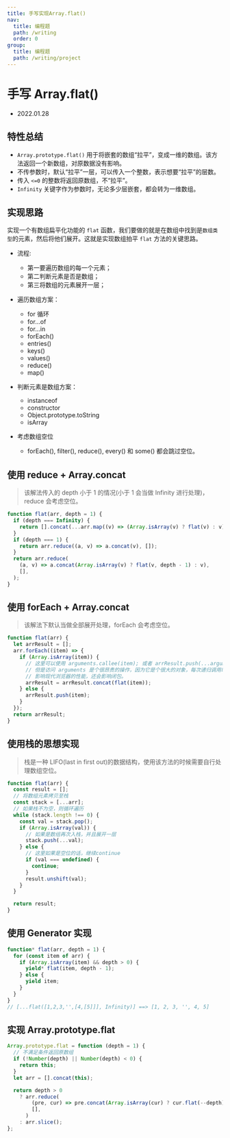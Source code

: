 ```yaml
---
title: 手写实现Array.flat()
nav:
  title: 编程题
  path: /writing
  order: 0
group:
  title: 编程题
  path: /writing/project
---
```


# 手写 Array.flat()

- 2022.01.28

## 特性总结

- `Array.prototype.flat()` 用于将嵌套的数组“拉平”，变成一维的数组。该方法返回一个新数组，对原数据没有影响。
- 不传参数时，默认“拉平”一层，可以传入一个整数，表示想要“拉平”的层数。
- 传入 `<=0` 的整数将返回原数组，不“拉平”。
- `Infinity` 关键字作为参数时，无论多少层嵌套，都会转为一维数组。

## 实现思路

实现一个有数组扁平化功能的 `flat` 函数，我们要做的就是在数组中找到是`数组类型`的元素，然后将他们展开。这就是实现数组拍平 `flat` 方法的关键思路。

- 流程:

  - 第一要遍历数组的每一个元素；
  - 第二判断元素是否是数组；
  - 第三将数组的元素展开一层；

- 遍历数组方案：

  - for 循环
  - for...of
  - for...in
  - forEach()
  - entries()
  - keys()
  - values()
  - reduce()
  - map()

- 判断元素是数组方案：

  - instanceof
  - constructor
  - Object.prototype.toString
  - isArray

- 考虑数组空位
  - forEach(), filter(), reduce(), every() 和 some() 都会跳过空位。

## 使用 reduce + Array.concat

> 该解法传入的 depth 小于 1 的情况(小于 1 会当做 Infinity 进行处理)，reduce 会考虑空位。

```js
function flat(arr, depth = 1) {
  if (depth === Infinity) {
    return [].concat(...arr.map((v) => (Array.isArray(v) ? flat(v) : v)));
  }
  if (depth === 1) {
    return arr.reduce((a, v) => a.concat(v), []);
  }
  return arr.reduce(
    (a, v) => a.concat(Array.isArray(v) ? flat(v, depth - 1) : v),
    [],
  );
}
```

## 使用 forEach + Array.concat

> 该解法下默认当做全部展开处理，forEach 会考虑空位。

```js
function flat(arr) {
  let arrResult = [];
  arr.forEach((item) => {
    if (Array.isArray(item)) {
      // 这里可以使用 arguments.callee(item); 或者 arrResult.push(...arguments.callee(item));
      // 但是访问 arguments 是个很昂贵的操作，因为它是个很大的对象，每次递归调用时都需要重新创建。
      // 影响现代浏览器的性能，还会影响闭包。
      arrResult = arrResult.concat(flat(item));
    } else {
      arrResult.push(item);
    }
  });
  return arrResult;
}
```

## 使用栈的思想实现

> 栈是一种 LIFO(last in first out)的数据结构，使用该方法的时候需要自行处理数组空位。

```js
function flat(arr) {
  const result = [];
  // 将数组元素拷贝至栈
  const stack = [...arr];
  // 如果栈不为空，则循环遍历
  while (stack.length !== 0) {
    const val = stack.pop();
    if (Array.isArray(val)) {
      // 如果是数组再次入栈，并且展开一层
      stack.push(...val);
    } else {
      // 这里如果是空位的话，继续continue
      if (val === undefined) {
        continue;
      }
      result.unshift(val);
    }
  }

  return result;
}
```

## 使用 Generator 实现

```js
function* flat(arr, depth = 1) {
  for (const item of arr) {
    if (Array.isArray(item) && depth > 0) {
      yield* flat(item, depth - 1);
    } else {
      yield item;
    }
  }
}
// [...flat([1,2,3,'',[4,[5]]], Infinity)] ==> [1, 2, 3, '', 4, 5]
```

## 实现 Array.prototype.flat

```js
Array.prototype.flat = function (depth = 1) {
  // 不满足条件返回原数组
  if (!Number(depth) || Number(depth) < 0) {
    return this;
  }
  let arr = [].concat(this);

  return depth > 0
    ? arr.reduce(
        (pre, cur) => pre.concat(Array.isArray(cur) ? cur.flat(--depth) : cur),
        [],
      )
    : arr.slice();
};
```
